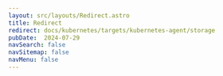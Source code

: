 ```yaml
---
layout: src/layouts/Redirect.astro
title: Redirect
redirect: docs/kubernetes/targets/kubernetes-agent/storage
pubDate:  2024-07-29
navSearch: false
navSitemap: false
navMenu: false
---
```

